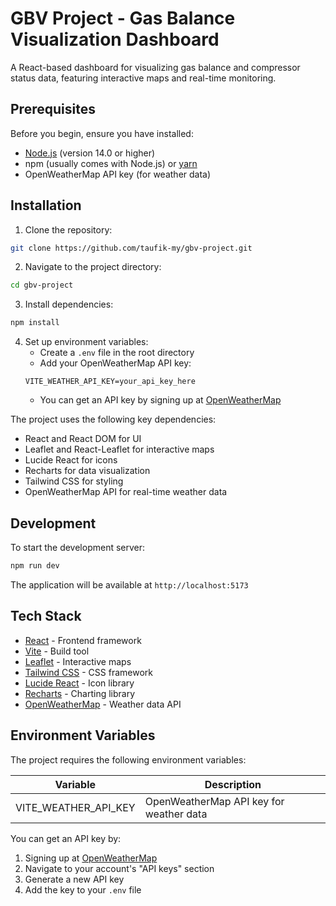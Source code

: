 # GBV Project - Gas Balance Visualization Dashboard

A React-based dashboard for visualizing gas balance and compressor status data, featuring interactive maps and real-time monitoring.

## Prerequisites

Before you begin, ensure you have installed:
- [Node.js](https://nodejs.org/) (version 14.0 or higher)
- npm (usually comes with Node.js) or [yarn](https://yarnpkg.com/)
- OpenWeatherMap API key (for weather data)

## Installation

1. Clone the repository:
```bash
git clone https://github.com/taufik-my/gbv-project.git
```

2. Navigate to the project directory:
```bash
cd gbv-project
```

3. Install dependencies:
```bash
npm install
```

4. Set up environment variables:
   - Create a `.env` file in the root directory
   - Add your OpenWeatherMap API key:
   ```
   VITE_WEATHER_API_KEY=your_api_key_here
   ```
   - You can get an API key by signing up at [OpenWeatherMap](https://openweathermap.org/api)

The project uses the following key dependencies:
- React and React DOM for UI
- Leaflet and React-Leaflet for interactive maps
- Lucide React for icons
- Recharts for data visualization
- Tailwind CSS for styling
- OpenWeatherMap API for real-time weather data

## Development

To start the development server:

```bash
npm run dev
```

The application will be available at `http://localhost:5173`

## Tech Stack

- [React](https://reactjs.org/) - Frontend framework
- [Vite](https://vitejs.dev/) - Build tool
- [Leaflet](https://leafletjs.com/) - Interactive maps
- [Tailwind CSS](https://tailwindcss.com/) - CSS framework
- [Lucide React](https://lucide.dev/) - Icon library
- [Recharts](https://recharts.org/) - Charting library
- [OpenWeatherMap](https://openweathermap.org/) - Weather data API

## Environment Variables

The project requires the following environment variables:

| Variable | Description |
|----------|-------------|
| VITE_WEATHER_API_KEY | OpenWeatherMap API key for weather data |

You can get an API key by:
1. Signing up at [OpenWeatherMap](https://openweathermap.org/)
2. Navigate to your account's "API keys" section
3. Generate a new API key
4. Add the key to your `.env` file
